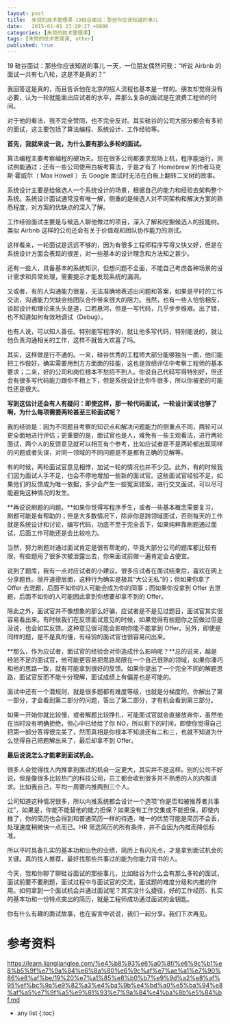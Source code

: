 ```yaml
---
layout: post
title:  朱赟的技术管理课-19硅谷面试：那些你应该知道的事儿
date:   2015-01-01 23:20:27 +0800
categories: [朱赟的技术管理课]
tags: [朱赟的技术管理课, other]
published: true
---
```




19 硅谷面试：那些你应该知道的事儿
一天，一位朋友偶然问我：“听说 Airbnb 的面试一共有七八轮，这是不是真的？”

我回答这是真的，而且告诉他在北京的招人流程也基本是一样的。朋友却觉得没有必要，认为一轮就能面出应试者的水平，弄那么复杂的面试是在浪费工程师的时间。

对于他的看法，我不完全赞同，也不完全反对。其实硅谷的公司大部分都会有多轮的面试，这主要包括了算法编程、系统设计、工作经验等。

**首先，我就来说一说，为什么要有那么多轮的面试。**

算法编程主要考察编程的硬功夫。现在很多公司都要求现场上机，程序能运行，测试例能通过；还有一些公司使用白板考算法，于是才有了 Homebrew 的作者马克斯·霍威尔（ Max Howell ）去 Google 面试时无法在白板上翻转二叉树的故事。

系统设计主要是给候选人一个系统设计的场景，根据自己的能力和经验去架构整个系统。系统设计面试通常没有唯一解，侧重的是候选人对不同架构和解决方案的熟悉程度，对方案的优缺点的深入了解。

工作经验面试主要是与候选人聊他做过的项目，深入了解和挖掘候选人的技能树。类似 Airbnb 这样的公司还会有关于价值观和团队协作能力的测试。

这样看来，一轮面试是远远不够的，因为有很多工程师程序写得又快又好，但是在系统设计方面会表现的很差，对一些基本的设计理念和方法知之甚少。

还有一些人，具备基本的系统知识，但想问题不全面，不能自己考虑各种场景的设计需求和异常处理，需要提示才能发现系统的漏洞。

又或者，有的人沟通能力很差，无法准确地表述出问题和答案，如果是平时的工作交流，沟通能力欠缺会给团队合作带来很大的阻力。当然，也有一些人恰恰相反，谈起设计和理论来头头是道，口若悬河，但是一写代码，几乎步步维艰。出了错，也不知道如何有效地调试（Debug）。

也有人说，可以知人善任。特别能写程序的，就让他多写代码，特别能说的，就让他负责沟通相关的工作，这样不就皆大欢喜了吗。

其实，这样做是行不通的。一来，硅谷优秀的工程师大部分能够独当一面，他们能把工作做好，确实需要用到方方面面的技能，这也是效绩评估中考察工程师的基本要求；二来，好的公司和岗位根本不愁招不到人。你说自己代码写得特别好，但还会有很多写代码能力跟你不相上下，但是系统设计比你牛很多，所以你被拒的可能性还是很大。

**写到这估计还会有人有疑问：即使这样，那一轮代码面试，一轮设计面试也够了啊，为什么每项需要两轮甚至三轮面试呢？**

我的经验是：因为不同题目考察的知识点和解决问题能力的侧重点不同，两轮可以更全面地进行评估；更重要的是，面试官也是人，难免有一些主观看法，进行两轮面试，两个人的反馈意见就可以相互有个参考，比如应试者是不是两轮都出现同样的问题或者失误，对同一领域的不同问题是不是都有正确的见解等。

有的时候，两轮面试官意见相悖，加试一轮的情况也并不少见。此外，有的时候我们因为面试人手不足，也会不停地增加一些新的面试官。这些面试官经验不足，如果他们的反馈成为唯一依据，多少会产生一些冤案错案，进行交叉面试，可以尽可能避免这种情况的发生。

**再说说刷题的问题。**如果你觉得写程序手生，或者一些基本概念需要复习，刷题可能是有帮助的；但是大多数情况下，除非你是跨领域面试，否则每天的工作就是系统设计和讨论，编写代码，功底不至于完全丢下，如果纯粹靠刷题通过面试，后面工作可能还是会比较吃力。

当然，努力刷题对通过面试肯定是很有帮助的，毕竟大部分公司的题库都比较有限，有些题用了很多次被泄露出去，你来面试前做一遍肯定会占便宜。

说到了题库，我有一点对应试者的小建议。很多应试者在面试结束后，喜欢在网上分享题目。抛开道德层面，这种行为确实是极其“大公无私”的；但如果你拿了 Offer 去泄题，后面不如你的人可能会成为你的同事；而如果你没拿到 Offer 去泄题，后面不如你的人可能因此拿到你想要却拿不到的 Offer。

除此之外，面试官并不像想象的那么好骗，应试者是不是见过题目，面试官其实很容易看出来。有时候我们在反馈面试意见的时候，如果觉得有些题你之前做过但是没说，也会如实反馈。这种意见很可能会影响你能不能拿到 Offer。另外，即使是同样的题，是不是真的懂，有经验的面试官也很容易问出来。

**那么，作为应试者，面试官的经验会对你造成什么影响呢？**总的说来，越是经验不足的面试官，他可能更容易把思路局限在一个自己很熟的领域，如果你凑巧和他的思路一致，就有可能拿到很好的反馈。如果你提出了一个完全不同的解题思路，面试官反而不能十分理解，面试成绩上有偏差也是可能的。

面试中还有一个潜规则，就是很多题都有难度等级，也就是分梯度的。你解出了第一部分，才会看到第二部分的问题，答出了第二部分，才有机会看到第三部分。

如果一开始你就比较慢，或者解题比较挣扎，可能面试官就会直接放弃你，虽然他在当时没有明确拒绝，但心中已经给了你 NO，所以剩下的时间，即使你觉得自己把第一部分答得很完美了，然而真相是你根本不知道还有二和三，也就不知道为什么觉得自己把题解出来了，最后却拿不到 Offer。

**最后说说怎么才能拿到面试机会。**

很多人会觉得找人内推拿到面试的机会一定更大，其实并不是这样。别的公司不好说，但是像很多比较热门的科技公司，员工都会收到很多并不熟悉的人的内推请求。比如我自己，平均一周要内推两到三个人。

公司知道这种情况很多，所以内推系统都会设计一个选项“你是否和被推荐者共事过”，如果是，你能不能替他的能力担保？如果没有工作交集或不能担保，即使内推了，你的简历也会得到和普通简历一样的待遇，唯一的优势可能是简历不会丢，处理速度稍微快一点而已。HR 筛选简历的所有条件，并不会因为内推而降低标准。

所以平时具备扎实的基本功和出色的业绩，简历上有闪光点，才是拿到面试机会的关键。真的找人推荐，最好找那些共事过的能为你能力背书的人。

今天，我和你聊了聊硅谷面试的那些事儿，比如硅谷为什么会有那么多轮的面试，面试前要不要刷题，面试过程中与面试官的交流，面试题的难度分级和内推的作用。如何拿到一个面试机会并通过面试呢？其实没什么捷径，好的工作经历、扎实的基本功和一份特点突出的简历，就是工程师成功通过面试的金钥匙。

你有什么有趣的面试故事，也在留言中说说，我们一起分享。我们下次再见。




# 参考资料

https://learn.lianglianglee.com/%e4%b8%93%e6%a0%8f/%e6%9c%b1%e8%b5%9f%e7%9a%84%e6%8a%80%e6%9c%af%e7%ae%a1%e7%90%86%e8%af%be/19%20%e7%a1%85%e8%b0%b7%e9%9d%a2%e8%af%95%ef%bc%9a%e9%82%a3%e4%ba%9b%e4%bd%a0%e5%ba%94%e8%af%a5%e7%9f%a5%e9%81%93%e7%9a%84%e4%ba%8b%e5%84%bf.md

* any list
{:toc}
